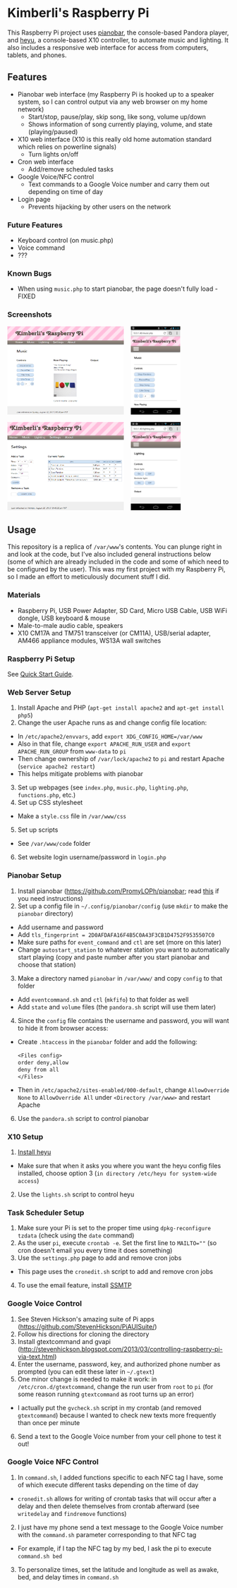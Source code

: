 # Kimberli's Raspberry Pi
This Raspberry Pi project uses [pianobar](https://github.com/PromyLOPh/pianobar), the console-based Pandora player, and [heyu](http://heyu.tanj.com/), a console-based X10 controller, to automate music and lighting. It also includes a responsive web interface for access from computers, tablets, and phones.

## Features
* Pianobar web interface (my Raspberry Pi is hooked up to a speaker system, so I can control output via any web browser on my home network)
  * Start/stop, pause/play, skip song, like song, volume up/down
  * Shows information of song currently playing, volume, and state (playing/paused)
* X10 web interface (X10 is this really old home automation standard which relies on powerline signals)
  * Turn lights on/off
* Cron web interface
  * Add/remove scheduled tasks
* Google Voice/NFC control
  * Text commands to a Google Voice number and carry them out depending on time of day
* Login page
  * Prevents hijacking by other users on the network

### Future Features
* Keyboard control (on music.php)
* Voice command
* ???

### Known Bugs
* When using `music.php` to start pianobar, the page doesn't fully load - FIXED

### Screenshots
<img src="/images/1.png" height="200px">&nbsp;&nbsp;&nbsp;&nbsp;<img src="/images/3.png" height="200px">

<img src="/images/4.png" height="200px">&nbsp;&nbsp;&nbsp;&nbsp;<img src="/images/2.png" height="200px">

## Usage
This repository is a replica of `/var/www`'s contents. You can plunge right in and look at the code, but I've also included general instructions below (some of which are already included in the code and some of which need to be configured by the user). This was my first project with my Raspberry Pi, so I made an effort to meticulously document stuff I did.

### Materials
* Raspberry Pi, USB Power Adapter, SD Card, Micro USB Cable, USB WiFi dongle, USB keyboard & mouse
* Male-to-male audio cable, speakers
* X10 CM17A and TM751 transceiver (or CM11A), USB/serial adapter, AM466 appliance modules, WS13A wall switches

### Raspberry Pi Setup
See [Quick Start Guide](http://www.raspberrypi.org/wp-content/uploads/2012/12/quick-start-guide-v1.1.pdf).

### Web Server Setup
1. Install Apache and PHP (`apt-get install apache2` and `apt-get install php5`)
2. Change the user Apache runs as and change config file location:
  * In `/etc/apache2/envvars`, add `export XDG_CONFIG_HOME=/var/www`
  * Also in that file, change `export APACHE_RUN_USER` and `export APACHE_RUN_GROUP` from `www-data` to `pi`
  * Then change ownership of `/var/lock/apache2` to `pi` and restart Apache (`service apache2 restart`)
  * This helps mitigate problems with pianobar
3. Set up webpages (see `index.php`, `music.php`, `lighting.php`, `functions.php`, etc.)
4. Set up CSS stylesheet
  * Make a `style.css` file in `/var/www/css`
5. Set up scripts
  * See `/var/www/code` folder
6. Set website login username/password in `login.php`

### Pianobar Setup
1. Install pianobar (https://github.com/PromyLOPh/pianobar; read [this](http://www.engscope.com/pandorabar/02-compiling-pianobar/) if you need instructions)
2. Set up a config file in `~/.config/pianobar/config` (use `mkdir` to make the `pianobar` directory)
  * Add username and password
  * Add `tls_fingerprint = 2D0AFDAFA16F4B5C0A43F3CB1D4752F9535507C0`
  * Make sure paths for `event_command` and `ctl` are set (more on this later)
  * Change `autostart_station` to whatever station you want to automatically start playing (copy and paste number after you start pianobar and choose that station)
3. Make a directory named `pianobar` in `/var/www/` and copy `config` to that folder
  * Add `eventcommand.sh` and `ctl` (`mkfifo`) to that folder as well
  * Add `state` and `volume` files (the `pandora.sh` script will use them later)
4. Since the `config` file contains the username and password, you will want to hide it from browser access: 
  * Create `.htaccess` in the `pianobar` folder and add the following: 

    ```
    <Files config>
    order deny,allow
    deny from all
    </Files>
    ```
  * Then in `/etc/apache2/sites-enabled/000-default`, change `AllowOverride None` to `AllowOverride All` under `<Directory /var/www>` and restart Apache
6. Use the `pandora.sh` script to control pianobar

### X10 Setup
1. [Install heyu](http://x10linux.blogspot.com/2012/08/installing-heyu-on-raspberry-pi.html)
  * Make sure that when it asks you where you want the heyu config files installed, choose option 3 (`in directory /etc/heyu for system-wide access`)
2. Use the `lights.sh` script to control heyu

### Task Scheduler Setup
1. Make sure your Pi is set to the proper time using `dpkg-reconfigure tzdata` (check using the `date` command)
2. As the user `pi`, execute `crontab -e`. Set the first line to `MAILTO=""` (so cron doesn't email you every time it does something)
3. Use the `settings.php` page to add and remove cron jobs
  * This page uses the `cronedit.sh` script to add and remove cron jobs
4. To use the email feature, install [SSMTP](http://rpi.tnet.com/project/faqs/smtp)

### Google Voice Control
1. See Steven Hickson's amazing suite of Pi apps  (https://github.com/StevenHickson/PiAUISuite/)
2. Follow his directions for cloning the directory
3. Install gtextcommand and gvapi (http://stevenhickson.blogspot.com/2013/03/controlling-raspberry-pi-via-text.html)
4. Enter the username, password, key, and authorized phone number as prompted (you can edit these later in `~/.gtext`)
5. One minor change is needed to make it work: in `/etc/cron.d/gtextcommand`, change the run user from `root` to `pi` (for some reason running `gtextcommand` as root turns up an error)
  * I actually put the `gvcheck.sh` script in my crontab (and removed `gtextcommand`) because I wanted to check new texts more frequently than once per minute
6. Send a text to the Google Voice number from your cell phone to test it out!

### Google Voice NFC Control
1. In `command.sh`, I added functions specific to each NFC tag I have, some of which execute different tasks depending on the time of day
  * `cronedit.sh` allows for writing of crontab tasks that will occur after a delay and then delete themselves from crontab afterward (see `writedelay` and `findremove` functions)
2. I just have my phone send a text message to the Google Voice number with the `command.sh` parameter corresponding to that NFC tag
  * For example, if I tap the NFC tag by my bed, I ask the pi to execute `command.sh bed`
3. To personalize times, set the latitude and longitude as well as awake, bed, and delay times in `command.sh`
